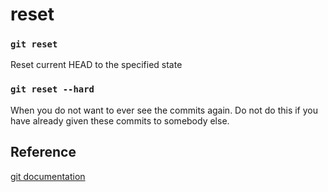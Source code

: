 # reset

### `git reset`
Reset current HEAD to the specified state

### `git reset --hard`
When you do not want to ever see the commits again.
Do not do this if you have already given these commits to somebody else. 

## Reference
[git documentation](https://git-scm.com/docs/git-reset)
